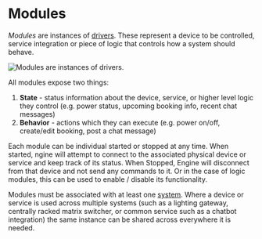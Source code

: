 # Modules

_Modules_ are instances of [drivers](drivers.md). These represent a device to be controlled, service integration or piece of logic that controls how a system should behave.

![Modules are instances of drivers.](../.gitbook/assets/concepts-modules.svg)

All modules expose two things:

1. **State** - status information about the device, service, or higher level logic they control \(e.g. power status, upcoming booking info, recent chat messages\)
2. **Behavior** - actions which they can execute \(e.g. power on/off, create/edit booking, post a chat message\)



Each module can be individual started or stopped at any time. When started, ngine will attempt to connect to the associated physical device or service and keep track of its status. When Stopped, Engine will disconnect from that device and not send any commands to it. Or in the case of logic modules, this can be used to enable / disable its functionality.

Modules must be associated with at least one [system](systems.md). Where a device or service is used across multiple systems \(such as a lighting gateway, centrally racked matrix switcher, or common service such as a chatbot integration\) the same instance can be shared across everywhere it is needed.

